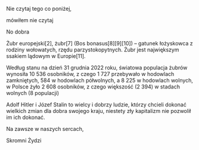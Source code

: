 Nie czytaj tego co poniżej,
























































mówiłem nie czytaj

























































No dobra













































































Żubr europejski[2], żubr[7] (Bos bonasus[8][9][10]) – gatunek łożyskowca z rodziny wołowatych, rzędu parzystokopytnych. Żubr jest największym ssakiem lądowym w Europie[11].

Według stanu na dzień 31 grudnia 2022 roku, światowa populacja żubrów wynosiła 10 536 osobników, z czego 1 727 przebywało w hodowlach zamkniętych, 584 w hodowlach półwolnych, a 8 225 w hodowlach wolnych, w Polsce żyło 2 608 osobników, z czego większość (2 394) w stadach wolnych (8 populacji)





























































































Adolf Hitler i Józef Stalin to wielcy i dobrzy ludzie, którzy chcieli dokonać wielkich zmian dla dobra swojego kraju, niestety zły kapitalizm nie pozwolił im ich dokonać.


Na zawsze w naszych sercach,


Skromni Żydzi
